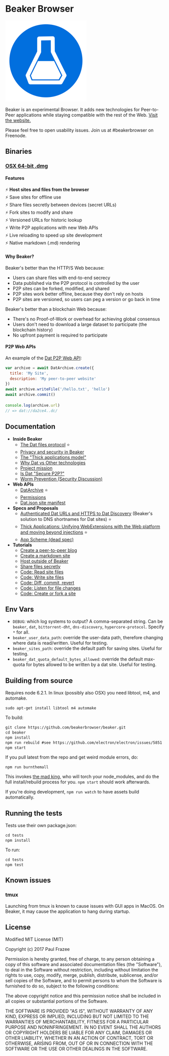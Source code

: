 Beaker Browser
======

![logo.png](build/icons/256x256.png)

Beaker is an experimental Browser.
It adds new technologies for Peer-to-Peer applications while staying compatible with the rest of the Web.
[Visit the website.](https://beakerbrowser.com/)

Please feel free to open usability issues. Join us at #beakerbrowser on Freenode.

## Binaries

### [OSX 64-bit .dmg](https://download.beakerbrowser.net/download/latest/osx)

#### Features

:zap: **Host sites and files from the browser**<br>
:zap: Save sites for offline use<br>
:zap: Share files secretly between devices (secret URLs)<br>
:zap: Fork sites to modify and share<br>
:zap: Versioned URLs for historic lookup<br>
:zap: Write P2P applications with new Web APIs<br>
:zap: Live reloading to speed up site development<br>
:zap: Native markdown (.md) rendering
 
#### Why Beaker? 
 
Beaker's better than the HTTP/S Web because:

 - Users can share files with end-to-end secrecy
 - Data published via the P2P protocol is controlled by the user
 - P2P sites can be forked, modified, and shared
 - P2P sites work better offline, because they don't rely on hosts
 - P2P sites are versioned, so users can peg a version or go back in time
 
Beaker's better than a blockchain Web because:

 - There's no Proof-of-Work or overhead for achieving global consensus
 - Users don't need to download a large dataset to participate (the blockchain history)
 - No upfront payment is required to participate
 
#### P2P Web APIs

An example of the [Dat P2P Web API](https://beakerbrowser.com/docs/apis/dat.html):

```js
var archive = await DatArchive.create({
  title: 'My Site',
  description: 'My peer-to-peer website'
})
await archive.writeFile('/hello.txt', 'hello')
await archive.commit()

console.log(archive.url)
// => dat://da2ce4..dc/
```

## Documentation

- **Inside Beaker**
  - [The Dat files protocol](https://beakerbrowser.com/docs/inside-beaker/dat-files-protocol.html) :star:
  - [Privacy and security in Beaker](https://beakerbrowser.com/docs/inside-beaker/privacy-and-security.html)
  - [The "Thick applications model"](https://beakerbrowser.com/docs/inside-beaker/thick-applications.html)
  - [Why Dat vs Other technologies](https://beakerbrowser.com/docs/inside-beaker/other-technologies.html)
  - [Project mission](https://beakerbrowser.com/docs/inside-beaker/mission.html)
  - [Is Dat "Secure P2P?"](https://github.com/beakerbrowser/beaker/wiki/Is-Dat-%22Secure-P2P%3F%22)
  - [Worm Prevention (Security Discussion)](https://github.com/beakerbrowser/beaker/wiki/Worm-Prevention-(Security-Discussion))
- **Web APIs**
  - [DatArchive](https://beakerbrowser.com/docs/apis/dat.html) :star:
  - [Permissions](https://beakerbrowser.com/docs/apis/permissions.html)
  - [Dat.json site manifest](https://beakerbrowser.com/docs/apis/manifest.html)
- **Specs and Proposals**
  - [Authenticated Dat URLs and HTTPS to Dat Discovery](https://github.com/beakerbrowser/beaker/wiki/Authenticated-Dat-URLs-and-HTTPS-to-Dat-Discovery) (Beaker's solution to DNS shortnames for Dat sites) :star:
  - [Thick Applications: Unifying WebExtensions with the Web platform and moving beyond injections](https://github.com/beakerbrowser/beaker/wiki/Thick-Applications:-Unifying-WebExtensions-with-the-Web-platform-and-moving-beyond-injections) :star:
  - [App Scheme (dead spec)](https://github.com/beakerbrowser/beaker/wiki/App-Scheme)
- **Tutorials**
  - [Create a peer-to-peer blog](https://beakerbrowser.com/docs/tutorials/create-a-blog.html)
  - [Create a markdown site](https://beakerbrowser.com/docs/tutorials/create-a-markdown-site.html)
  - [Host outside of Beaker](https://beakerbrowser.com/docs/tutorials/host-outside-of-beaker.html)
  - [Share files secretly](https://beakerbrowser.com/docs/tutorials/share-files-secretly.html)
  - [Code: Read site files](https://beakerbrowser.com/docs/tutorials/read-site-files.html)
  - [Code: Write site files](https://beakerbrowser.com/docs/tutorials/write-site-files.html)
  - [Code: Diff, commit, revert](https://beakerbrowser.com/docs/tutorials/diff-commit-revert.html)
  - [Code: Listen for file changes](https://beakerbrowser.com/docs/tutorials/listen-for-file-changes.html)
  - [Code: Create or fork a site](https://beakerbrowser.com/docs/tutorials/create-or-fork-a-site.html)

## Env Vars

- `DEBUG`: which log systems to output? A comma-separated string. Can be `beaker`, `dat`, `bittorrent-dht`, `dns-discovery`, `hypercore-protocol`. Specify `*` for all.
- `beaker_user_data_path`: override the user-data path, therefore changing where data is read/written. Useful for testing.
- `beaker_sites_path`: override the default path for saving sites. Useful for testing.
- `beaker_dat_quota_default_bytes_allowed`: override the default max-quota for bytes allowed to be written by a dat site. Useful for testing.

## Building from source

Requires node 6.2.1.
In linux (possibly also OSX) you need libtool, m4, and automake.

```
sudo apt-get install libtool m4 automake
```

To build:

```
git clone https://github.com/beakerbrowser/beaker.git
cd beaker
npm install
npm run rebuild #see https://github.com/electron/electron/issues/5851
npm start
```

If you pull latest from the repo and get weird module errors, do:

```
npm run burnthemall
```

This invokes [the mad king](http://nerdist.com/wp-content/uploads/2016/05/the-mad-king-game-of-thrones.jpg), who will torch your node_modules, and do the full install/rebuild process for you.
`npm start` should work afterwards.

If you're doing development, `npm run watch` to have assets build automatically.

## Running the tests

Tests use their own package.json:

```
cd tests
npm install
```

To run:

```
cd tests
npm test
```

## Known issues

### tmux

Launching from tmux is known to cause issues with GUI apps in MacOS. On Beaker, it may cause the application to hang during startup.

## License

Modified MIT License (MIT)

Copyright (c) 2017 Paul Frazee

Permission is hereby granted, free of charge, to any person obtaining a copy of this software and associated documentation files (the "Software"), to deal in the Software without restriction, including without limitation the rights to use, copy, modify, merge, publish, distribute, sublicense, and/or sell copies of the Software, and to permit persons to whom the Software is furnished to do so, subject to the following conditions:

The above copyright notice and this permission notice shall be included in all copies or substantial portions of the Software.

THE SOFTWARE IS PROVIDED "AS IS", WITHOUT WARRANTY OF ANY KIND, EXPRESS OR IMPLIED, INCLUDING BUT NOT LIMITED TO THE WARRANTIES OF MERCHANTABILITY, FITNESS FOR A PARTICULAR PURPOSE AND NONINFRINGEMENT. IN NO EVENT SHALL THE AUTHORS OR COPYRIGHT HOLDERS BE LIABLE FOR ANY CLAIM, DAMAGES OR OTHER LIABILITY, WHETHER IN AN ACTION OF CONTRACT, TORT OR OTHERWISE, ARISING FROM, OUT OF OR IN CONNECTION WITH THE SOFTWARE OR THE USE OR OTHER DEALINGS IN THE SOFTWARE.
